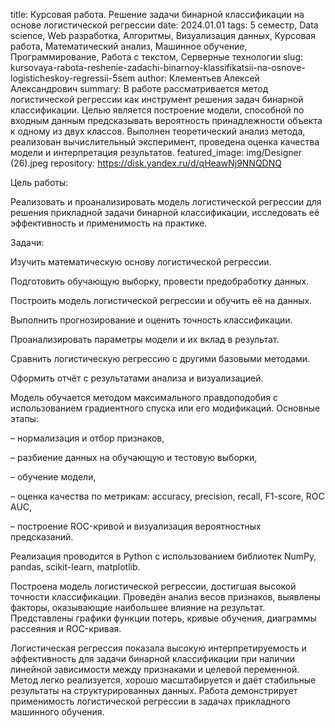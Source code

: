 title: Курсовая работа. Решение задачи бинарной классификации на основе логистической регрессии
date: 2024.01.01
tags: 5 семестр, Data science, Web разработка, Алгоритмы, Визуализация данных, Курсовая работа, Математический анализ, Машинное обучение, Программирование, Работа с текстом, Серверные технологии
slug: kursovaya-rabota-reshenie-zadachi-binarnoy-klassifikatsii-na-osnove-logisticheskoy-regressii-5sem
author: Клементьев Алексей Александрович
summary: В работе рассматривается метод логистической регрессии как инструмент решения задач бинарной классификации. Целью является построение модели, способной по входным данным предсказывать вероятность принадлежности объекта к одному из двух классов. Выполнен теоретический анализ метода, реализован вычислительный эксперимент, проведена оценка качества модели и интерпретация результатов.
featured_image: img/Designer (26).jpeg
repository: https://disk.yandex.ru/d/qHeawNj9NNQDNQ

Цель работы:
Реализовать и проанализировать модель логистической регрессии для решения прикладной задачи бинарной классификации, исследовать её эффективность и применимость на практике.

Задачи:
Изучить математическую основу логистической регрессии.
Подготовить обучающую выборку, провести предобработку данных.
Построить модель логистической регрессии и обучить её на данных.
Выполнить прогнозирование и оценить точность классификации.
Проанализировать параметры модели и их вклад в результат.
Сравнить логистическую регрессию с другими базовыми методами.
Оформить отчёт с результатами анализа и визуализацией.

Модель обучается методом максимального правдоподобия с использованием градиентного спуска или его модификаций. Основные этапы:
– нормализация и отбор признаков,
– разбиение данных на обучающую и тестовую выборки,
– обучение модели,
– оценка качества по метрикам: accuracy, precision, recall, F1-score, ROC AUC,
– построение ROC-кривой и визуализация вероятностных предсказаний.
Реализация проводится в Python с использованием библиотек NumPy, pandas, scikit-learn, matplotlib.

Построена модель логистической регрессии, достигшая высокой точности классификации. Проведён анализ весов признаков, выявлены факторы, оказывающие наибольшее влияние на результат. Представлены графики функции потерь, кривые обучения, диаграммы рассеяния и ROC-кривая.

Логистическая регрессия показала высокую интерпретируемость и эффективность для задачи бинарной классификации при наличии линейной зависимости между признаками и целевой переменной. Метод легко реализуется, хорошо масштабируется и даёт стабильные результаты на структурированных данных. Работа демонстрирует применимость логистической регрессии в задачах прикладного машинного обучения.

